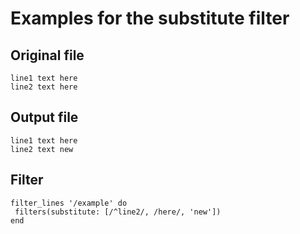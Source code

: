 # Examples for the substitute filter

## Original file
````
line1 text here
line2 text here
````

## Output file
````
line1 text here
line2 text new
````

## Filter
````
filter_lines '/example' do
 filters(substitute: [/^line2/, /here/, 'new'])
end
